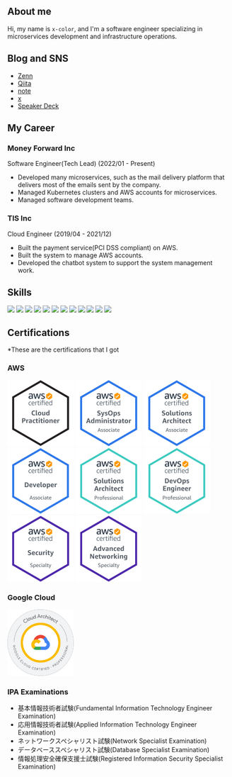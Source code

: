 ## About me

Hi, my name is `x-color`, and I'm a software engineer specializing in microservices development and infrastructure operations.

## Blog and SNS

- [Zenn](https://zenn.dev/x_color)
- [Qiita](https://qiita.com/x-color)
- [note](https://note.com/xcolor)
- [x](https://x.com/xcolor12)
- [Speaker Deck](https://speakerdeck.com/x-color)

## My Career

### Money Forward Inc

Software Engineer(Tech Lead) (2022/01 - Present)

- Developed many microservices, such as the mail delivery platform that delivers most of the emails sent by the company.
- Managed Kubernetes clusters and AWS accounts for microservices.
- Managed software development teams.

### TIS Inc

Cloud Engineer (2019/04 - 2021/12)

- Built the payment service(PCI DSS compliant) on AWS.
- Built the system to manage AWS accounts.
- Developed the chatbot system to support the system management work.

## Skills

<div>
    <img src="https://cdn.jsdelivr.net/gh/devicons/devicon@latest/icons/go/go-original-wordmark.svg" width="150"/>
    <img src="https://cdn.jsdelivr.net/gh/devicons/devicon@latest/icons/rust/rust-original.svg" width="150"/>
    <img src="https://cdn.jsdelivr.net/gh/devicons/devicon@latest/icons/python/python-original-wordmark.svg" width="150"/>
    <img src="https://cdn.jsdelivr.net/gh/devicons/devicon@latest/icons/typescript/typescript-original.svg" width="150"/>
    <img src="https://cdn.jsdelivr.net/gh/devicons/devicon@latest/icons/javascript/javascript-original.svg" width="150"/>
    <img src="https://cdn.jsdelivr.net/gh/devicons/devicon@latest/icons/react/react-original-wordmark.svg" width="150"/>
    <img src="https://cdn.jsdelivr.net/gh/devicons/devicon@latest/icons/grpc/grpc-original.svg" width="150"/>
    <img src="https://cdn.jsdelivr.net/gh/devicons/devicon@latest/icons/docker/docker-original-wordmark.svg" width="150"/>
    <img src="https://cdn.jsdelivr.net/gh/devicons/devicon@latest/icons/kubernetes/kubernetes-original-wordmark.svg" width="150"/>
    <img src="https://cdn.jsdelivr.net/gh/devicons/devicon@latest/icons/terraform/terraform-original-wordmark.svg" width="150"/>
    <img src="https://cdn.jsdelivr.net/gh/devicons/devicon@latest/icons/amazonwebservices/amazonwebservices-original-wordmark.svg" width="150"/>
    <img src="https://cdn.jsdelivr.net/gh/devicons/devicon@latest/icons/googlecloud/googlecloud-original-wordmark.svg" width="150"/>
</div>

## Certifications

*These are the certifications that I got

### AWS

 <div>
    <img src="./resources/aws-certified-cloud-practitioner.png" width="150">
    <img src="./resources/aws-certified-sysops-administrator-associate.png" width="150">
    <img src="./resources/aws-certified-solutions-architect-associate.png" width="150">
    <img src="./resources/aws-certified-developer-associate.png" width="150">
    <img src="./resources/aws-certified-solutions-architect-professional.png" width="150">
    <img src="./resources/aws-certified-devops-engineer-professional.png" width="150">
    <img src="./resources/aws-certified-security-specialty.png" width="150">
    <img src="./resources/aws-certified-advanced-networking-specialty.png" width="150">
</div>

### Google Cloud

<div>
    <img src="./resources/professional-cloud-architect.png" width="150">
</div>

### IPA Examinations

- 基本情報技術者試験(Fundamental Information Technology Engineer Examination)
- 応用情報技術者試験(Applied Information Technology Engineer Examination)
- ネットワークスペシャリスト試験(Network Specialist Examination)
- データベーススペシャリスト試験(Database Specialist Examination)
- 情報処理安全確保支援士試験(Registered Information Security Specialist Examination)

